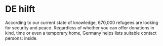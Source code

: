 # DE hilft

According to our current state of knowledge, 670,000 refugees are looking for security and peace.
Regardless of whether you can offer donations in kind, time or even a temporary home, Germany helps lists suitable contact persons: inside.
